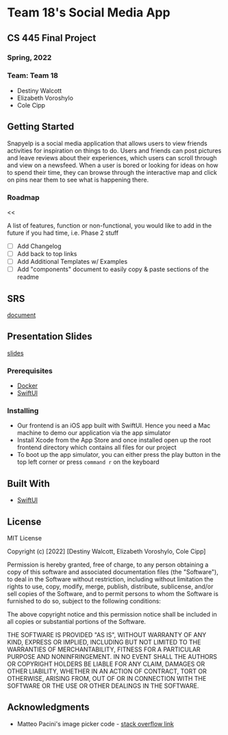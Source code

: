 # Team 18's Social Media App
## CS 445 Final Project
### Spring, 2022

### Team: Team 18
- Destiny Walcott
- Elizabeth Voroshylo
- Cole Cipp

## Getting Started

Snapyelp is a social media application that allows users to view friends activities for inspiration on things to do. Users and friends can post pictures and leave reviews about their experiences, which users can scroll through and view on a newsfeed. When a user is bored or looking for ideas on how to spend their time, they can browse through the interactive map and click on pins near them to see what is happening there.   

### Roadmap
<<
  
A list of features, function or non-functional, you would like to add in the future if you had time, i.e. Phase 2 stuff
- [ ] Add Changelog
- [ ] Add back to top links
- [ ] Add Additional Templates w/ Examples
- [ ] Add "components" document to easily copy & paste sections of the readme
  
>>

## SRS
[document](https://docs.google.com/document/d/1XIzcDxvqk0s2EKfq9kwLHxLzjQK8xb5tjyCpdFfjh94/edit?usp=sharing)

## Presentation Slides
[slides](https://docs.google.com/presentation/d/1Hx_I1Uzlz2lDZIgktH1zDceNs6DZKBmp3GLnCeSqGqI/edit?usp=sharing)
  
### Prerequisites

* [Docker](https://www.docker.com/)
* [SwiftUI](https://developer.apple.com/xcode/swiftui/)

### Installing
- Our frontend is an iOS app built with SwiftUI. Hence you need a Mac machine to demo our application via the app simulator
- Install Xcode from the App Store and once installed open up the root frontend directory which contains all files for our project
- To boot up the app simulator, you can either press the play button in the top left corner or press `command r` on the keyboard

## Built With
 * [SwiftUI](https://developer.apple.com/xcode/swiftui/) 

## License
MIT License

Copyright (c) [2022] [Destiny Walcott, Elizabeth Voroshylo, Cole Cipp]

Permission is hereby granted, free of charge, to any person obtaining a copy
of this software and associated documentation files (the "Software"), to deal
in the Software without restriction, including without limitation the rights
to use, copy, modify, merge, publish, distribute, sublicense, and/or sell
copies of the Software, and to permit persons to whom the Software is
furnished to do so, subject to the following conditions:

The above copyright notice and this permission notice shall be included in all
copies or substantial portions of the Software.

THE SOFTWARE IS PROVIDED "AS IS", WITHOUT WARRANTY OF ANY KIND, EXPRESS OR
IMPLIED, INCLUDING BUT NOT LIMITED TO THE WARRANTIES OF MERCHANTABILITY,
FITNESS FOR A PARTICULAR PURPOSE AND NONINFRINGEMENT. IN NO EVENT SHALL THE
AUTHORS OR COPYRIGHT HOLDERS BE LIABLE FOR ANY CLAIM, DAMAGES OR OTHER
LIABILITY, WHETHER IN AN ACTION OF CONTRACT, TORT OR OTHERWISE, ARISING FROM,
OUT OF OR IN CONNECTION WITH THE SOFTWARE OR THE USE OR OTHER DEALINGS IN THE
SOFTWARE.

## Acknowledgments
* Matteo Pacini's image picker code - [stack overflow link](https://stackoverflow.com/questions/56515871/how-to-open-the-imagepicker-in-swiftui)

